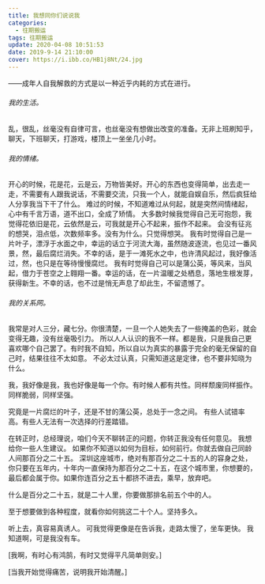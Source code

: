 ```yaml
---
title: 我想同你们说说我
categories:
  - 往期搬运
tags: 往期搬运
update: 2020-04-08 10:51:53
date: 2019-9-14 21:10:00
cover: https://i.ibb.co/HB1j8Nt/24.jpg
---
```


——成年人自我解救的方式是以一种近乎内耗的方式在进行。

###### 我的生活。
乱，很乱，丝毫没有自律可言，也丝毫没有想做出改变的准备。无非上班刷知乎，聊天，下班聊天，打游戏，楼顶上一坐坐几小时。

###### 我的情绪。
开心的时候，花是花，云是云，万物皆美好。开心的东西也变得简单，出去走一走，不需要有人跟我说话，不需要交流，只我一个人，就能自娱自乐，然后疯狂给人分享我当下干了什么。  难过的时候，不知道难过从何起，就是突然间情绪起，心中有千言万语，道不出口，全成了矫情。 大多数时候我觉得自己无可抱怨，我觉得花依旧是花，云依然是云，可我就是开心不起来，振作不起来。  会没有征兆的想哭，泪点低，次数频率多。没有为什么。只觉得想哭。
我有时觉得自己是一片叶子，漂浮于水面之中，幸运的话立于河流大海，虽然随波逐流，也见过一番风景，然，最后腐烂消失。不幸的话，是于一滩死水之中，也许清风起过，我好像活过，然，也只是在等待慢慢腐烂。
我有时觉得自己可以是蒲公英，等风来，当风起，借力于苍空之上翱翔一番。幸运的话，在一片温暖之处栖息，落地生根发芽，获得新生。不幸的话，也不过是悄无声息了却此生，不留遗憾了。

###### 我的关系网。
我常是对人三分，藏七分。你很清楚，一旦一个人她失去了一些掩盖的色彩，就会变得无趣，没有丝毫吸引力。 所以人人认识的我不一样。都是我，只是我自己更喜欢哪个自己罢了。有时我不自知，所以自以为真实的暴露于完全的毫无保留的自己时，结果往往不太如意。  不必太过认真，只需知道这是定律，也不要非知晓为什么。

我，我好像是我，我也好像是每一个你。有时候人都有共性。同样颓废同样振作。同样脆弱，同样坚强。

究竟是一片腐烂的叶子，还是不甘的蒲公英，总处于一念之间。  有些人试错率高。有些人无法有一次选择的行差踏错。

在转正时，总经理说，咱们今天不聊转正的问题，你转正我没有任何意见。 我想给你一些人生建议。  如果你不知道以如何为目标，如何前行。你就去做自己同龄人间那百分之二十五。 深圳这座城市，绝对有那百分之二十五的人的容身之处，你只要在五年内，十年内一直保持为那百分之二十五，在这个城市里，你想要的，最后都会属于你。如果你连百分之五十都挤不进去，乘早，放弃吧。

什么是百分之二十五，就是二十人里，你要做那排名前五个中的人。

至于想要做到各种程度，就看你如何挑这二十个人。坚持多久。

听上去，真容易真诱人。 可我觉得更像是在告诉我，走路太慢了，坐车更快。
我知道啊，可是我没有车。

[我啊，有时心有鸿鹄，有时又觉得平凡简单则安。]

[当我开始觉得痛苦，说明我开始清醒。]

